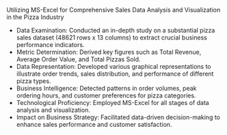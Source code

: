 Utilizing MS-Excel for Comprehensive Sales Data Analysis and Visualization in the Pizza Industry

* Data Examination: Conducted an in-depth study on a substantial pizza sales dataset (48621 rows x 13 columns) to extract crucial business performance indicators.
* Metric Determination: Derived key figures such as Total Revenue, Average Order Value, and Total Pizzas Sold.
* Data Representation: Developed various graphical representations to illustrate order trends, sales distribution, and performance of different pizza types.
* Business Intelligence: Detected patterns in order volumes, peak ordering hours, and customer preferences for pizza categories.
* Technological Proficiency: Employed MS-Excel for all stages of data analysis and visualization.
* Impact on Business Strategy: Facilitated data-driven decision-making to enhance sales performance and customer satisfaction.
